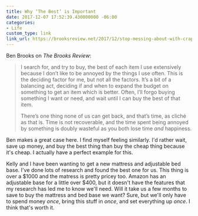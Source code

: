 ```yaml
---
title: Why ‘The Best’ is Important
date: 2017-12-07 17:52:39.430000000 -06:00
categories:
- Life
custom_type: link
link_url: https://brooksreview.net/2017/12/stop-messing-about-with-crap/
---
```


Ben Brooks on _The Brooks Review_:

> I search for, and try to buy, the best of each item I use extensively because I don’t like to be annoyed by the things I use often. This is the deciding factor for me, but not all the factors. It’s a bit of a balancing act, deciding if and when to expand the budget on something to get an item which is better. Often, I’ll forgo buying something I want or need, and wait until I can buy the best of that item.
>
> There’s one thing none of us can get back, and that’s time, as cliché as that is. Time is not recoverable, and the time spent being annoyed by something is doubly wasteful as you both lose time _and_ happiness.

Ben makes a great case here. I find myself feeling similarly. I'd rather wait, save up money, and buy the best thing than buy the cheap thing because it's cheap. I actually have a perfect example for this.

Kelly and I have been wanting to get a new mattress and adjustable bed base. I've done lots of research and found the best one for us. This thing is over a $1000 and the matress is pretty pricey too. Amazon has an adjustable base for a little over $400, but it doesn't have the features that my research has led me to know we'll need. Will it take us a few months to save to buy the mattress and bed base we want? Sure, but we'll only have to spend money _once_, bring this stuff in _once_, and set everything up _once_. I think that's worth it.
